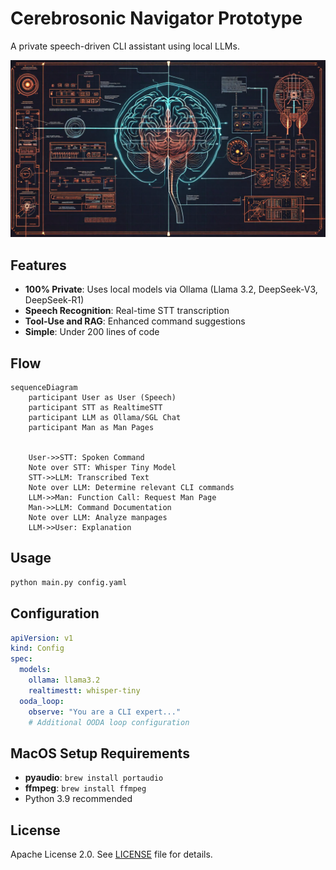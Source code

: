 # Cerebrosonic Navigator Prototype
A private speech-driven CLI assistant using local LLMs.

![Cerebrosonic Navigator](/docs/CerebrosonicNavigator.png)

## Features
- **100% Private**: Uses local models via Ollama (Llama 3.2, DeepSeek-V3, DeepSeek-R1)
- **Speech Recognition**: Real-time STT transcription
- **Tool-Use and RAG**: Enhanced command suggestions
- **Simple**: Under 200 lines of code

## Flow
```mermaid
sequenceDiagram
    participant User as User (Speech)
    participant STT as RealtimeSTT
    participant LLM as Ollama/SGL Chat
    participant Man as Man Pages


    User->>STT: Spoken Command
    Note over STT: Whisper Tiny Model
    STT->>LLM: Transcribed Text
    Note over LLM: Determine relevant CLI commands
    LLM->>Man: Function Call: Request Man Page
    Man->>LLM: Command Documentation
    Note over LLM: Analyze manpages
    LLM->>User: Explanation

```

## Usage
```sh
python main.py config.yaml
```

## Configuration
```yaml
apiVersion: v1
kind: Config
spec:
  models:
    ollama: llama3.2
    realtimestt: whisper-tiny
  ooda_loop:
    observe: "You are a CLI expert..."
    # Additional OODA loop configuration
```

## MacOS Setup Requirements
- **pyaudio**: `brew install portaudio`
- **ffmpeg**: `brew install ffmpeg`
- Python 3.9 recommended

## License
Apache License 2.0. See [LICENSE](LICENSE) file for details.